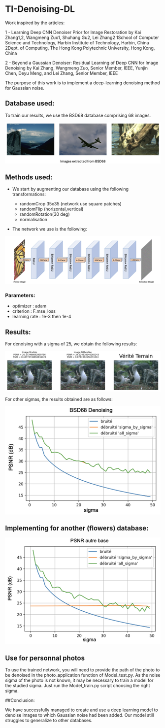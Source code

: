 # TI-Denoising-DL
Work inspired by the articles:

1 - Learning Deep CNN Denoiser Prior for Image Restoration
by Kai Zhang1,2, Wangmeng Zuo1, Shuhang Gu2, Lei Zhang2
1School of Computer Science and Technology, Harbin Institute of Technology, Harbin, China 2Dept. of Computing, The Hong Kong Polytechnic University, Hong Kong, China

2 - Beyond a Gaussian Denoiser: Residual Learning of Deep CNN for Image Denoising by
Kai Zhang, Wangmeng Zuo, Senior Member, IEEE, Yunjin Chen, Deyu Meng, and Lei Zhang, Senior Member, IEEE

The purpose of this work is to implement a deep-learning denoising method for Gaussian noise.

## Database used:

To train our results, we use the BSD68 database comprising 68 images.

![BSD68 Excerpts](read_me_images/image1.png)

## Methods used:

-  We start by augmenting our database using the following transformations:

    - randomCrop 35x35 (network use square patches)
    - randomFlip (horizontal,vertical)
    - randomRotation(30 deg)
    - normalisation 


- The network we use is the following:

![Network representation diagram](read_me_images/image2.png)

### Parameters:
- optimizer : adam
- criterion : F.mse_loss
- learning rate : 1e-3 then 1e-4

## Results:

For denoising with a sigma of 25, we obtain the following results:

![Denoising result sigma = 25](read_me_images/image3.png)

For other sigmas, the results obtained are as follows:

![Denoising result BSD68](read_me_images/image4.png)

## Implementing for another (flowers) database:

![Denoising result other database (flowers)](read_me_images/image5.png)

## Use for personnal photos

To use the trained network, you will need to provide the path of the photo to be denoised in the photo_application function of Model_test.py. As the noise sigma of the photo is not known, it may be necessary to train a model for the studied sigma. Just run the Model_train.py script choosing the right sigma.

##Conclusion:

We have successfully managed to create and use a deep learning model to denoise images to which Gaussian noise had been added. Our model still struggles to generalize to other databases.